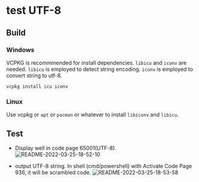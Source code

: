 # test UTF-8

## Build

### Windows
VCPKG is recommmended for install dependencies.
`libicu` and `iconv` are needed. 
`libicu` is employed to detect string encoding.
`iconv` is employed to convert string to utf-8.

```
vcpkg install icu iconv
```

### Linux

Use vcpkg or `apt` or `pacman` or whatever to install `libiconv` and `libicu`.

## Test
- Display well in code page 65001(UTF-8).
![README-2022-03-25-18-52-10](https://img.blurredcode.com/img/README-2022-03-25-18-52-10.png?x-oss-process=style/compress)

- output UTF-8 string. In shell (cmd/powershell) with Activate Code Page 936, it will be scrambled code.
![README-2022-03-25-18-53-58](https://img.blurredcode.com/img/README-2022-03-25-18-53-58.png?x-oss-process=style/compress)

